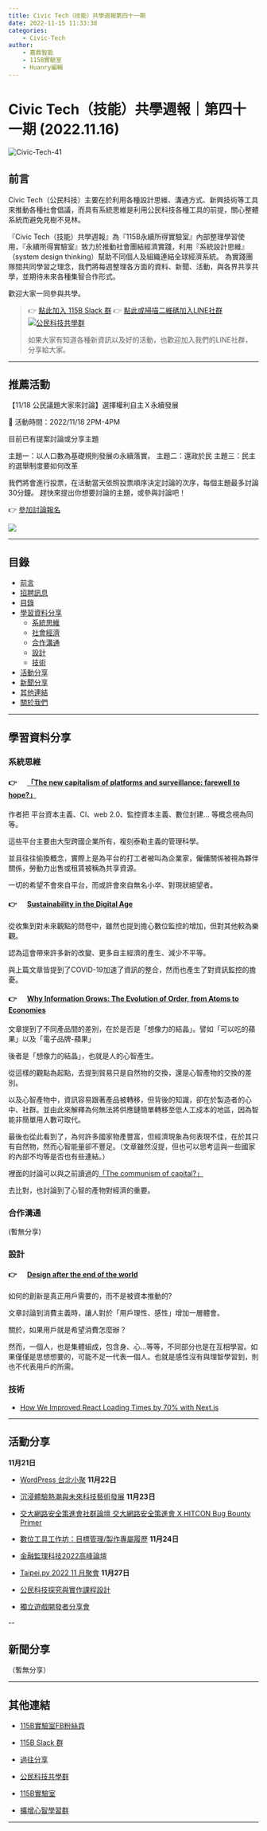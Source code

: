 ```yaml
---
title: Civic Tech（技能）共學週報第四十一期
date: 2022-11-15 11:33:38
categories:
	- Civic-Tech
author:
	- 嘉鼎智能
	- 115B實驗室
	- Huanry編輯
---
```

# Civic Tech（技能）共學週報｜第四十一期 (2022.11.16)

![Civic-Tech-41](/img/ct/41.png)

## 前言

Civic Tech（公民科技）主要在於利用各種設計思維、溝通方式、新興技術等工具來推動各種社會倡議，而具有系統思維是利用公民科技各種工具的前提，關心整體系統而避免見樹不見林。

『Civic Tech（技能）共學週報』為『115B永續所得實驗室』內部整理學習使用，『永續所得實驗室』致力於推動社會團結經濟實踐，利用『系統設計思維』（system design thinking）幫助不同個人及組織連結全球經濟系統。
為實踐團隊間共同學習之理念，我們將每週整理各方面的資料、新聞、活動，與各界共享共學，並期待未來各種集智合作形式。

歡迎大家一同參與共學。

>👉  [點此加入 115B Slack 群](https://bit.ly/Slack115b)
>👉  [點此或掃描二維碼加入LINE社群](https://line.me/ti/g2/Dj4AkbdDsY6o4D_CdDUB6Q)
>[![公民科技共學群](/img/產品共學群.jpg)](https://line.me/ti/g2/Dj4AkbdDsY6o4D_CdDUB6Q)
>
>如果大家有知道各種新資訊以及好的活動，也歡迎加入我們的LINE社群，分享給大家。

---
## 推薦活動

【11/18 公民議題大家來討論】選擇權利自主Ｘ永續發展

🔶 活動時間：2022/11/18 2PM-4PM

目前已有提案討論或分享主題

主題一：以人口數為基礎規則發展の永續落實。
主題二：還政於民
主題三：民主的選舉制度要如何改革

我們將會進行投票，在活動當天依照投票順序決定討論的次序，每個主題最多討論30分鐘。 趕快來提出你想要討論的主題，或參與討論吧！

👉 [參加討論報名](https://bit.ly/3DAfeo3)

![](https://lh3.googleusercontent.com/Mbpla2Uh-G7bmVOwVzp66cj2Js2-4c-dE2Z0-CZek0XzbeIb_9B4aBiheVFUWW91mfQLBLDGwcgGb59nGJeOyBRFuTXblOZzhUGmsDu1UD9do2kjrf5i-W-dY3QPn7hDEA=w1080)

---
## 目錄
- [前言](#前言)
- [招聘訊息](#招聘訊息)
- [目錄](#目錄)
- [學習資料分享](#學習資料分享)
	- [系統思維](#系統思維)
	- [社會經濟](#社會經濟)
	- [合作溝通](#合作溝通)
	- [設計](#設計)
	- [技術](#技術)
- [活動分享](#活動分享)
- [新聞分享](#新聞分享)
- [其他連結](#其他連結)
- [關於我們](#關於我們)

---
## 學習資料分享
### 系統思維

#### 👉 &emsp; [「The new capitalism of platforms and surveillance: farewell to hope?」](https://www.pressenza.com/2022/11/the-new-capitalism-of-platforms-and-surveillance-farewell-to-hope/)

作者把 平台資本主義、CI、web 2.0、監控資本主義、數位封建… 等概念視為同等。

這些平台主要由大型跨國企業所有，複刻泰勒主義的管理科學。

並且往往偷換概念，實際上是為平台的打工者被叫為企業家，僱傭關係被視為夥伴關係，勞動力出售或租賃被稱為共享資源。

一切的希望不會來自平台，而或許會來自無名小卒、對現狀絕望者。


#### 👉 &emsp; [Sustainability in the Digital Age](https://sustainabilitydigitalage.org/featured/collective-intelligence/)

從收集到對未來觀點的問卷中，雖然也提到擔心數位監控的增加，但對其他較為樂觀。

認為這會帶來許多新的改變、更多自主經濟的產生、減少不平等。

與上篇文章皆提到了COVID-19加速了資訊的整合，然而也產生了對資訊監控的擔憂。


#### 👉 &emsp; [Why Information Grows: The Evolution of Order, from Atoms to Economies](https://alina-li-zhang.medium.com/why-information-grows-the-evolution-of-order-from-atoms-to-economies-by-césar-hidalgo-7dc84f540131)


文章提到了不同產品間的差別，在於是否是「想像力的結晶」。譬如「可以吃的蘋果」以及「電子品牌-蘋果」

後者是「想像力的結晶」，也就是人的心智產生。

從這樣的觀點為起點，去提到貿易只是自然物的交換，還是心智產物的交換的差別。

以及心智產物中，資訊容易跟著產品被轉移，但背後的知識，卻在於製造者的心中、社群。並由此來解釋為何無法將供應鏈簡單轉移至低人工成本的地區，因為智能非簡單用人數可取代。

最後也從此看到了，為何許多國家物產豐富，但經濟現象為何表現不佳，在於其只有自然物，然而心智能量卻不豐足。（文章雖然沒提，但也可以思考這與一些國家的內部不均等是否也有些連結。）

裡面的討論可以與之前讀過的[「The communism of capital?」](https://sustainable-income-lab.github.io/the-communism-of-capital/)

去比對，也討論到了心智的產物對經濟的重要。

### 合作溝通

(暫無分享)

### 設計

#### 👉 &emsp; [Design after the end of the world](https://uxdesign.cc/design-after-the-end-of-the-world-b80755baae48)

如何的創新是真正用戶需要的，而不是被資本推動的?

文章討論到消費主義時，讓人對於「用戶理性、感性」增加一層體會。

關於，如果用戶就是希望消費怎麼辦？

然而，一個人，也是集體組成，包含身、心…等等，不同部分也是在互相學習。如果僅僅是思想想要的，可能不足一代表一個人。也就是感性沒有與理智學習到，則也不代表用戶的所需。

### 技術

- [How We Improved React Loading Times by 70% with Next.js](https://www.causal.app/blog/next-js)

---
## 活動分享

**11月21日**
- [WordPress 台北小聚](https://www.meetup.com/taipei-wordpress/events/289498430/)
**11月22日**
- [沉浸體驗熱潮與未來科技藝術發展](https://www.accupass.com/event/2211140856401242373711)
**11月23日**
- [交大網路安全策進會社群論壇 交大網路安全策進會 X HITCON Bug Bounty Primer](https://hitcon.kktix.cc/events/hitcon-event-20221123)

- [數位工具工作坊：目標管理/製作專屬履歷](https://www.accupass.com/event/2211041706321132003570)
**11月24日**
- [金融監理科技2022高峰論壇](https://www.accupass.com/event/2210260635395396764970)

- [Taipei.py 2022 11 月聚會](https://www.meetup.com/taipei-py/events/289618798/)
**11月27日**
- [公民科技探究與實作課程設計](https://g0v-jothon.kktix.cc/events/ssr2022hsinchu)

- [獨立遊戲開發者分享會](https://igdshare.kktix.cc/events/igdshare221127)


--
## 新聞分享

（暫無分享）

---
## 其他連結

- [115B實驗室FB粉絲頁](https://www.facebook.com/%E6%B0%B8%E7%BA%8C%E6%89%80%E5%BE%97%E5%AF%A6%E9%A9%97%E5%AE%A4-102916798609139)

- [115B Slack 群](https://bit.ly/Slack115b)

- [過往分享](/categories/Civic-Tech)

- [公民科技共學群](https://line.me/ti/g2/Dj4AkbdDsY6o4D_CdDUB6Q?utm_source=invitation&utm_medium=link_copy&utm_campaign=default)

- [115B實驗室](https://line.me/ti/g2/asPFU-0w4o9MIRSBdb4gtg?utm_source=invitation&utm_medium=link_copy&utm_campaign=default)

- [擴增心智學習群](https://line.me/ti/g2/asPFU-0w4o9MIRSBdb4gtg?utm_source=invitation&utm_medium=link_copy&utm_campaign=default)

---